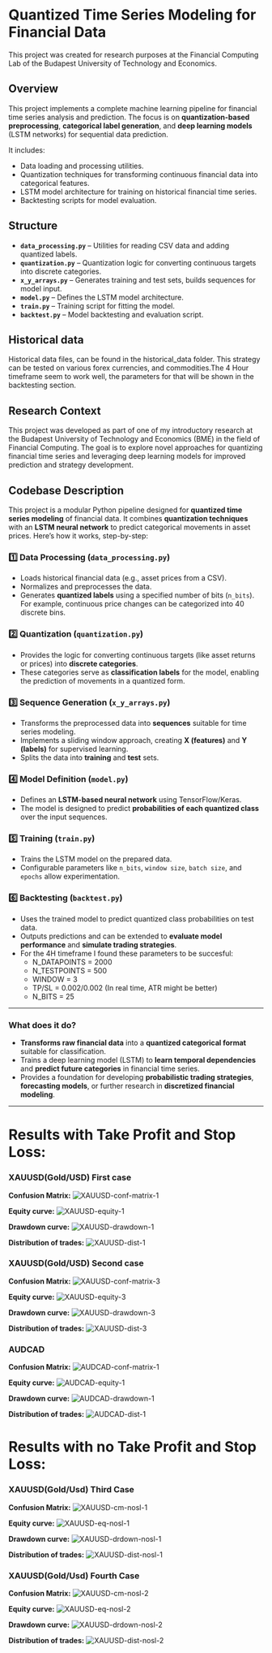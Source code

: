 # Quantized Time Series Modeling for Financial Data

This project was created for research purposes at the Financial Computing Lab of the Budapest University of Technology and Economics.

## Overview

This project implements a complete machine learning pipeline for financial time series analysis and prediction. The focus is on **quantization-based preprocessing**, **categorical label generation**, and **deep learning models** (LSTM networks) for sequential data prediction.

It includes:
- Data loading and processing utilities.
- Quantization techniques for transforming continuous financial data into categorical features.
- LSTM model architecture for training on historical financial time series.
- Backtesting scripts for model evaluation.

## Structure

- **`data_processing.py`** – Utilities for reading CSV data and adding quantized labels.
- **`quantization.py`** – Quantization logic for converting continuous targets into discrete categories.
- **`x_y_arrays.py`** – Generates training and test sets, builds sequences for model input.
- **`model.py`** – Defines the LSTM model architecture.
- **`train.py`** – Training script for fitting the model.
- **`backtest.py`** – Model backtesting and evaluation script.

## Historical data

Historical data files, can be found in the historical_data folder. This strategy can be tested on various forex currencies, and commodities.The 4 Hour timeframe seem to work well, the parameters for that will be shown in the backtesting section.

## Research Context

This project was developed as part of one of my introductory research at the Budapest University of Technology and Economics (BME) in the field of Financial Computing. The goal is to explore novel approaches for quantizing financial time series and leveraging deep learning models for improved prediction and strategy development.

## Codebase Description

This project is a modular Python pipeline designed for **quantized time series modeling** of financial data. It combines **quantization techniques** with an **LSTM neural network** to predict categorical movements in asset prices. Here’s how it works, step-by-step:

### 1️⃣ Data Processing (`data_processing.py`)
- Loads historical financial data (e.g., asset prices from a CSV).
- Normalizes and preprocesses the data.
- Generates **quantized labels** using a specified number of bits (`n_bits`). For example, continuous price changes can be categorized into 40 discrete bins.

### 2️⃣ Quantization (`quantization.py`)
- Provides the logic for converting continuous targets (like asset returns or prices) into **discrete categories**.
- These categories serve as **classification labels** for the model, enabling the prediction of movements in a quantized form.

### 3️⃣ Sequence Generation (`x_y_arrays.py`)
- Transforms the preprocessed data into **sequences** suitable for time series modeling.
- Implements a sliding window approach, creating **X (features)** and **Y (labels)** for supervised learning.
- Splits the data into **training** and **test** sets.

### 4️⃣ Model Definition (`model.py`)
- Defines an **LSTM-based neural network** using TensorFlow/Keras.
- The model is designed to predict **probabilities of each quantized class** over the input sequences.

### 5️⃣ Training (`train.py`)
- Trains the LSTM model on the prepared data.
- Configurable parameters like `n_bits`, `window size`, `batch size`, and `epochs` allow experimentation.

### 6️⃣ Backtesting (`backtest.py`)
- Uses the trained model to predict quantized class probabilities on test data.
- Outputs predictions and can be extended to **evaluate model performance** and **simulate trading strategies**.
- For the 4H timeframe I found these parameters to be succesful:
    - N_DATAPOINTS = 2000
    - N_TESTPOINTS = 500
    - WINDOW = 3
    - TP/SL = 0.002/0.002 (In real time, ATR might be better)
    - N_BITS = 25
---

### What does it do?

- **Transforms raw financial data** into a **quantized categorical format** suitable for classification.
- Trains a deep learning model (LSTM) to **learn temporal dependencies** and **predict future categories** in financial time series.
- Provides a foundation for developing **probabilistic trading strategies**, **forecasting models**, or further research in **discretized financial modeling**.

---

# Results with Take Profit and Stop Loss:

### XAUUSD(Gold/USD) First case
**Confusion Matrix:**
![XAUUSD-conf-matrix-1](https://github.com/user-attachments/assets/9b79705c-a9f6-4880-a24b-2a1adba70a1f)

**Equity curve:**
![XAUUSD-equity-1](https://github.com/user-attachments/assets/aceb0aff-96ce-48ad-abcb-83450329e8fc)

**Drawdown curve:**
![XAUUSD-drawdown-1](https://github.com/user-attachments/assets/bbe861ea-9889-458e-a141-abaa285f4408)

**Distribution of trades:**
![XAUUSD-dist-1](https://github.com/user-attachments/assets/16950681-9769-48f9-b031-215e66eea49a)

### XAUUSD(Gold/USD) Second case
**Confusion Matrix:**
![XAUUSD-conf-matrix-3](https://github.com/user-attachments/assets/023f6929-9302-4a6f-8745-bc080bd8bbff)

**Equity curve:**
![XAUUSD-equity-3](https://github.com/user-attachments/assets/ec34d8a6-7c11-4a0e-ab9b-101730cf37de)

**Drawdown curve:**
![XAUUSD-drawdown-3](https://github.com/user-attachments/assets/5a60d5b9-421b-436a-a881-fbfaf1b93351)

**Distribution of trades:**
![XAUUSD-dist-3](https://github.com/user-attachments/assets/c8b6125f-d397-4145-b94b-16f4d1d4d0ad)

### AUDCAD
**Confusion Matrix:**
![AUDCAD-conf-matrix-1](https://github.com/user-attachments/assets/8fc7eea1-c77c-4242-95b5-ee1db40f37ca)

**Equity curve:**
![AUDCAD-equity-1](https://github.com/user-attachments/assets/1e57961c-3f0d-4c23-b1a4-723bcbf65fc0)

**Drawdown curve:**
![AUDCAD-drawdown-1](https://github.com/user-attachments/assets/2e140eaf-5254-44cf-955c-2da945fd9c9d)

**Distribution of trades:**
![AUDCAD-dist-1](https://github.com/user-attachments/assets/8abe1efb-eb45-4905-9045-d0ebf489bc9d)

# Results with no Take Profit and Stop Loss:
### XAUUSD(Gold/Usd) Third Case
**Confusion Matrix:**
![XAUUSD-cm-nosl-1](https://github.com/user-attachments/assets/894891ce-3ab4-4aa0-a637-bd5c14a5c4c2)

**Equity curve:**
![XAUUSD-eq-nosl-1](https://github.com/user-attachments/assets/11edd12d-e537-4293-b259-ad7ef0006b5c)

**Drawdown curve:**
![XAUUSD-drdown-nosl-1](https://github.com/user-attachments/assets/1e75ae61-9106-4f1e-842a-206755d71108)

**Distribution of trades:**
![XAUUSD-dist-nosl-1](https://github.com/user-attachments/assets/2cf2e205-fcac-4ac5-bc8d-424510ccad58)

### XAUUSD(Gold/Usd) Fourth Case
**Confusion Matrix:**
![XAUUSD-cm-nosl-2](https://github.com/user-attachments/assets/d132439f-5c0a-4764-be08-78d400f090a1)

**Equity curve:**
![XAUUSD-eq-nosl-2](https://github.com/user-attachments/assets/9635e2f7-5920-42f0-9b09-bc5b2bd37348)

**Drawdown curve:**
![XAUUSD-drdown-nosl-2](https://github.com/user-attachments/assets/ca8e39ca-5836-4e30-9196-38e453bc3375)

**Distribution of trades:**
![XAUUSD-dist-nosl-2](https://github.com/user-attachments/assets/8c27850c-915d-4f7b-80fc-f9f35743dcd5)



